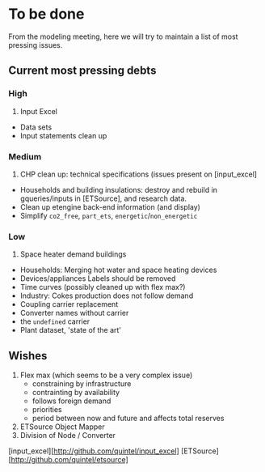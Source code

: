 # To be done

From the modeling meeting, here we will try to maintain a list of most pressing
issues.

## Current most pressing debts

### High

1. Input Excel
* Data sets
* Input statements clean up

### Medium

1. CHP clean up: technical specifications (issues present on [input_excel]
* Households and building insulations: destroy and rebuild in gqueries/inputs
   in [ETSource], and research data.
* Clean up etengine back-end information (and display)
* Simplify `co2_free`, `part_ets`, `energetic`/`non_energetic`

### Low

1. Space heater demand buildings
* Households: Merging hot water and space heating devices 
* Devices/appliances Labels should be removed
* Time curves (possibly cleaned up with flex max?)
* Industry: Cokes production does not follow demand
* Coupling carrier replacement
* Converter names without carrier
* the `undefined` carrier
* Plant dataset, 'state of the art'


## Wishes

1. Flex max (which seems to be a very complex issue)
   * constraining by infrastructure
   * contrainting by availability
   * follows foreign demand
   * priorities
   * period between now and future and affects total reserves
2. ETSource Object Mapper
3. Division of Node / Converter


[input_excel][http://github.com/quintel/input_excel]
[ETSource][http://github.com/quintel/etsource]
